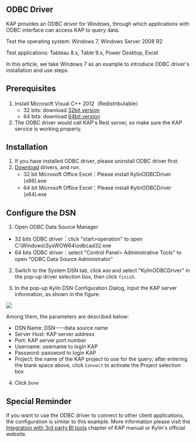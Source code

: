 ## ODBC Driver

KAP provides an ODBC driver for Windows, through which applications with ODBC interface can access KAP to query data. 

Test the operating system: Windows 7, Windows Server 2008 R2

Test applications: Tableau 8.x, Table 9.x, Power Desktop, Excel

In this article, we take Windows 7 as an example to introduce ODBC driver's installation and use steps. 

## Prerequisites

1. Install Microsoft Visual C++ 2012（Redistributable）
   * 32 bits: download [32bit version](http://download.microsoft.com/download/1/6/B/16B06F60-3B20-4FF2-B699-5E9B7962F9AE/VSU_4/vcredist_x86.exe) 
   * 64 bits: download [64bit version](http://download.microsoft.com/download/1/6/B/16B06F60-3B20-4FF2-B699-5E9B7962F9AE/VSU_4/vcredist_x64.exe)
2. The ODBC driver would call KAP's Rest server, so make sure the KAP service is working properly.

## Installation
1. If you have installed ODBC driver, please uninstall ODBC driver first.
2. [Download](http://kylin.apache.org/download) drivers, and run.
   * 32 bit Microsoft Office Excel：Please install KylinODBCDriver (x86).exe
   * 64 bit Microsoft Office Excel：Please install KylinODBCDriver (x64).exe

## Configure the DSN

1. Open ODBC Data Source Manager

* 32 bits ODBC driver：click "start>operation" to open C:\Windows\SysWOW64\odbcad32.exe
* 64 bits ODBC driver：select "Control Panel> Administrative Tools" to open "ODBC Data Source Administrator" 


2. Switch to the System DSN tab, click `Add` and select "KylinODBCDriver" in the pop-up driver selection box, then click `finish`.


3. In the pop-up Kylin DSN Configuration Dialog, input the KAP server information, as shown in the figure: 

![](images/odbc/03.png)

Among them, the parameters are described below: 

* DSN Name: DSN----data source name
* Server Host: KAP server address
* Port: KAP server port number
* Username: username to login KAP 
* Password: password to login KAP 
* Project: the name of the KAP project to use for the query; after entering the blank space above, click `Connect` to activate the Project selection box 

4. Click `Done` 



## Special Reminder

If you want to use the ODBC driver to connect to other client applications, the configuration is similar to this example. More information please visit the [Integration with 3rd party BI tools](../integration/README.md) chapter of KAP manual or Kylin's official website.